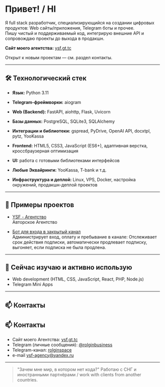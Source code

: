 
# Привет! / HI

Я full stack разработчик, специализирующийся на создании цифровых продуктов: Web сайты/приложения, Telegram боты и прочее.  
Пишу чистый и поддерживаемый код, интегрирую внешние API и сопровождаю проекты до выхода в продакшн.  

**Сайт моего агентства:** [ysf.gt.tc](http://ysf.gt.tc/)  

Открыт к новым проектам — см. раздел контакты.  

---

## 🛠 Технологический стек  

- **Язык:** Python 3.11  
- **Telegram-фреймворки:** aiogram  
- **Web (Backend):** FastAPI, aiohttp, Flask, Uvicorn  
- **Базы данных:** PostgreSQL, SQLite3, SQLAlchemy  
- **Интеграции и библиотеки:** gspread, PyDrive, OpenAI API, docxtpl, pytz, YooKassa  

- **Frontend:** HTML5, CSS3, JavaScript (ES6+), адаптивная верстка, кроссбраузерная оптимизация  
- **UI:** работа с готовыми библиотеками интерфейсов
- **Любые Эквайринги:** YooKassa, T-bank и т.д.

- **Инфраструктура и деплой:** Linux, VPS, Docker, настройка окружений, продакшн-деплой проектов  
--- 

## 📌 Примеры проектов  

- [YSF - Агентство](http://ysf.gt.tc/)  
  Авторское Агентство 

- [Бот для входа в закрытый канал](https://t.me/accessprivatebot)  
  Администрирует вход, оплату и пребывание в канале: Отслеживает срок действия подписки, автоматически продлевает подписку, выгоняет, если подписка не была продлена.
  

---

## 🚀 Сейчас изучаю и активно использую 

- Web development (HTML, CSS, JavaScript, React, PHP, Node.js)  
- Telegram Mini Apps

---

## 📫 Контакты  

## 📫 Контакты  

- Сайт моего Агентства: [ysf.gt.tc](http://ysf.gt.tc/)  
- Telegram (личные сообщения): [@rolginbusiness](https://t.me/rolginbusiness)  
- Telegram-канал: [rolginspace](https://t.me/rolginspace)
- e-mail [ysf-agency@yandex.ru](ysf-agency@yandex.ru)
---

> "Зачем мне мир, в котором нет кода?"
> Работаю с СНГ и иностранными партнёрами / work with clients from another countries. 
